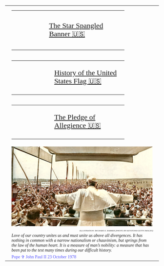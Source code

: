 <!-- START OF MAIN TABLE -->
<table><tr><tr><td></td><td>

<table style="width:80%">
    <td style="width:30%;font-family:verdana;color:red;font-size:48px">
      🎸 🎼
    </td>
    <td style="width:70%;font-family:verdana;color:red;font-size:24px">
 <a href="../assets/pdf/ssb.pdf">The Star Spangled Banner 🇺🇸</a>
    </td>
</table>
</td><td></td><tr><td></td><td>

<table style="width:80%">
    <td style="width:30%;font-family:verdana;color:red;font-size:72px">
      📜
    </td>
    <td style="width:70%;font-family:verdana;color:red;font-size:24px">
      <a href="http://www.kofc.org/en/resources/service/council/1582_3_10.pdf">History of the United States Flag 🇺🇸</a>
    </td>
</table>
</td><td></td><tr><td></td><td>

<table style="width:80%">
    <td style="width:30%;font-family:verdana;color:red;font-size:72px">
      📜
    </td>
    <td style="width:70%;font-family:verdana;color:red;font-size:24px">
      <a href="https://www.kofc.org/un/en/resources/communications/pledgeAllegiance.pdf">The Pledge of Allegience 🇺🇸</a>
    </td>
</table>
</td><td></td><tr><td></td><td>

</td><td></td><tr><td></td><td><img src="../assets/img/johnpaulii.jpg" width="825" alt="St. Pope John Paul II with arms outstretched to Poland, June 1979 in a colorized Keystone/Getty Images news photo"></td><td></td></tr>
<tr><td></td><td style="font-family:verdana;color:#282828;font-size:10px;text-align:right;font-style:oblique;font-variant-caps:all-small-caps">Illustration: Richard E. Barber (Photo by Keystone/Getty Images)</td><td></td></tr>
<tr><td></td><td style="font-family:times;font-style:italic">Love of our country unites us and must unite us above all divergences. It has nothing in common with a narrow nationalism or chauvinism, but springs from the law of the human heart. It is a measure of man’s nobility: a measure that has been put to the test many times during our difficult history.</td><td></td></tr>
<tr><td></td><td style="font-family:times;color:#5555FF;margin-left:36x">Pope &#x271E; John Paul II 23 October 1978</td><td></td>
</tr>
</table>
<!-- END OF MAIN TABLE -->

